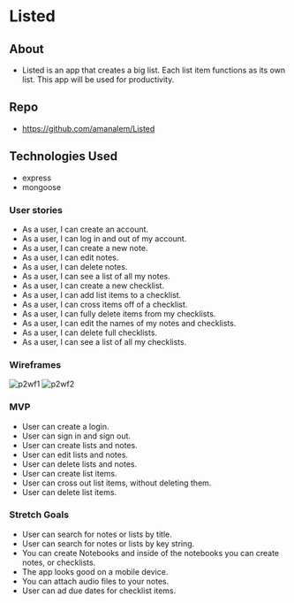 # Listed
## About
* Listed is an app that creates a big list. Each list item functions as its own list. This app will be used for productivity.


## Repo
* https://github.com/amanalem/Listed

## Technologies Used
* express
* mongoose



### User stories
* As a user, I can create an account.
* As a user, I can log in and out of my account.
* As a user, I can create a new note.
* As a user, I can edit notes.
* As a user, I can delete notes.
* As a user, I can see a list of all my notes.
* As a user, I can create a new checklist.
* As a user, I can add list items to a checklist.
* As a user, I can cross items off of a checklist.
* As a user, I can fully delete items from my checklists.
* As a user, I can edit the names of my notes and checklists.
* As a user, I can delete full checklists.
* As a user, I can see a list of all my checklists.

### Wireframes
![p2wf1](https://media.git.generalassemb.ly/user/42507/files/299a5e87-cf26-4f24-a320-6dcfd54a58a6)
![p2wf2](https://media.git.generalassemb.ly/user/42507/files/8ea81558-9f72-4fa9-bd21-a40955e11aa3)

### MVP
* User can create a login.
* User can sign in and sign out.
* User can create lists and notes.
* User can edit lists and notes.
* User can delete lists and notes.
* User can create list items.
* User can cross out list items, without deleting them.
* User can delete list items.

### Stretch Goals
* User can search for notes or lists by title.
* User can search for notes or lists by key string.
* You can create Notebooks and inside of the notebooks you can create notes, or checklists.
* The app looks good on a mobile device.
* You can attach audio files to your notes.
* User can ad due dates for checklist items.